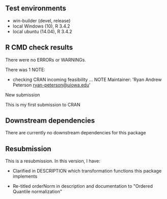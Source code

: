 ## Test environments 
- win-builder (devel, release)
- local Windows (10), R 3.4.2
- local ubuntu (14.04), R 3.4.2

## R CMD check results
There were no ERRORs or WARNINGs. 

There was 1 NOTE:

* checking CRAN incoming feasibility ... NOTE
Maintainer: 'Ryan Andrew Peterson <ryan-peterson@uiowa.edu>'

New submission

This is my first submission to CRAN

## Downstream dependencies
There are currently no downstream dependencies for this package

## Resubmission 
This is a resubmission. In this version, I have:

* Clarified in DESCRIPTION which transformation functions this package implements

* Re-titled orderNorm in description and documentation to "Ordered Quantile normalization"
